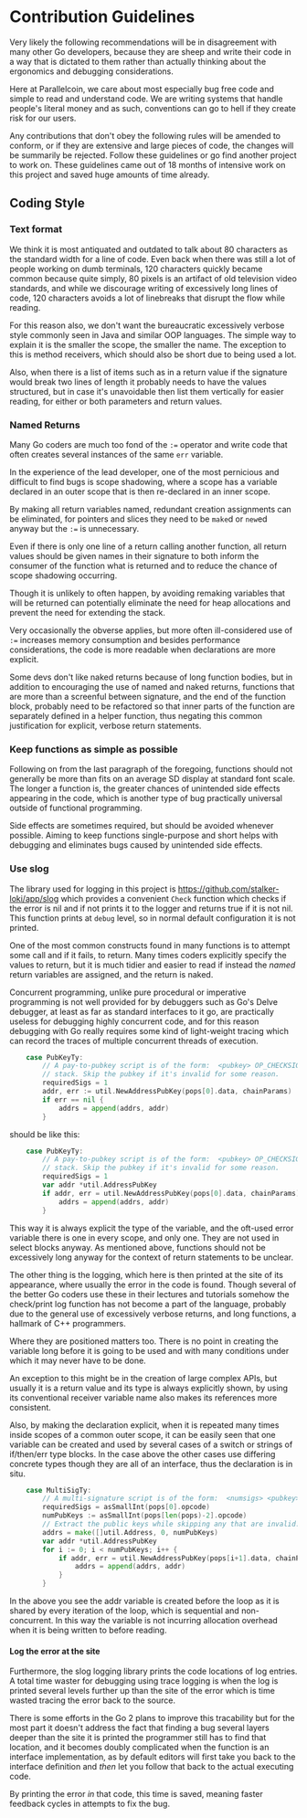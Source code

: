 # Contribution Guidelines

Very likely the following recommendations will be in disagreement with
many other Go developers, because they are sheep and write their code
in a way that is dictated to them rather than actually thinking about the
ergonomics and debugging considerations.

Here at Parallelcoin, we care about most especially bug free code and
simple to read and understand code. We are writing systems that handle
people's literal money and as such, conventions can go to hell if they
create risk for our users.

Any contributions that don't obey the following rules will be amended to
conform, or if they are extensive and large pieces of code, the changes
will be summarily be rejected. Follow these guidelines or go find another
project to work on. These guidelines came out of 18 months of intensive
work on this project and saved huge amounts of time already.

## Coding Style

### Text format

We think it is most antiquated and outdated to talk about 80 characters
as the standard width for a line of code. Even back when there was still
a lot of people working on dumb terminals, 120 characters quickly became
common because quite simply, 80 pixels is an artifact of old television
video standards, and while we discourage writing of excessively long
lines of code, 120 characters avoids a lot of linebreaks that disrupt
the flow while reading.

For this reason also, we don't want the bureaucratic excessively
verbose style commonly seen in Java and similar OOP languages. The simple
way to explain it is the smaller the scope, the smaller the name.
The exception to this is method receivers, which should also be short
due to being used a lot.

Also, when there is a list of items such as in a return value if the
signature would break two lines of length it probably needs to have
the values structured, but in case it's unavoidable then list them 
vertically for easier reading, for either or both parameters and return
values. 

### Named Returns

Many Go coders are much too fond of the `:=` operator and write code
that often creates several instances of the same `err` variable.

In the experience of the lead developer, one of the most pernicious and
difficult to find bugs is scope shadowing, where a scope has a variable
declared in an outer scope that is then re-declared in an inner scope.

By making all return variables named, redundant creation assignments can
be eliminated, for pointers and slices they need to be `make`d or 
`new`ed anyway but the `:=` is unnecessary.

Even if there is only one line of a return calling another function,
all return values should be given names in their signature to both
inform the consumer of the function what is returned and to 
reduce the chance of scope shadowing occurring.

Though it is unlikely to often happen, by avoiding remaking variables
that will be returned can potentially eliminate the need for heap
allocations and prevent the need for extending the stack.

Very occasionally the obverse applies, but more often ill-considered 
use of `:=` increases memory consumption and besides performance
considerations, the code is more readable when declarations are more 
explicit.

Some devs don't like naked returns because of long function bodies, but
in addition to encouraging the use of named and naked returns, functions
that are more than a screenful between signature, and the end of the 
function block, probably need to be refactored so that inner parts of 
the function are separately defined in a helper function, thus negating
this common justification for explicit, verbose return statements.

### Keep functions as simple as possible

Following on from the last paragraph of the foregoing, functions should
not generally be more than fits on an average SD display at standard 
font scale. The longer a function is, the greater chances of unintended
side effects appearing in the code, which is another type of bug 
practically universal outside of functional programming.

Side effects are sometimes required, but should be avoided whenever 
possible. Aiming to keep functions single-purpose and short helps
with debugging and eliminates bugs caused by unintended side effects.

### Use slog

The library used for logging in this project is 
https://github.com/stalker-loki/app/slog which provides a convenient
`Check` function which checks if the error is nil and if not prints
it to the logger and returns true if it is not nil. This function
prints at `debug` level, so in normal default configuration it is not
printed.

One of the most common constructs found in many functions is to attempt
some call and if it fails, to return. Many times coders explicitly
specify the values to return, but it is much tidier and easier to read
if instead the *named* return variables are assigned, and the
return is naked.

Concurrent programming, unlike pure procedural or imperative programming
is not well provided for by debuggers such as Go's Delve debugger, at 
least as far as standard interfaces to it go, are practically useless
for debugging highly concurrent code, and for this reason debugging
with Go really requires some kind of light-weight tracing which can
record the traces of multiple concurrent threads of execution.

```go
	case PubKeyTy:
		// A pay-to-pubkey script is of the form:  <pubkey> OP_CHECKSIG Therefore the pubkey is the first item on the 
		// stack. Skip the pubkey if it's invalid for some reason.
		requiredSigs = 1
		addr, err := util.NewAddressPubKey(pops[0].data, chainParams)
		if err == nil {
			addrs = append(addrs, addr)
		}
```

should be like this:

```go
	case PubKeyTy:
		// A pay-to-pubkey script is of the form:  <pubkey> OP_CHECKSIG Therefore the pubkey is the first item on the 
		// stack. Skip the pubkey if it's invalid for some reason.
		requiredSigs = 1
		var addr *util.AddressPubKey
		if addr, err = util.NewAddressPubKey(pops[0].data, chainParams); !slog.Check(err) {
			addrs = append(addrs, addr)
		}
```

This way it is always explicit the type of the variable, and the oft-used error variable there is one in every
scope, and only one. They are not used in select blocks anyway. As mentioned above, functions should not be
excessively long anyway for the context of return statements to be unclear.

The other thing is the logging, which here is then printed at the site of its appearance, where usually the error
in the code is found. Though several of the better Go coders use these in their lectures and tutorials somehow the
check/print log function has not become a part of the language, probably due to the general use of excessively verbose 
returns, and long functions, a hallmark of C++ programmers.

Where they are positioned matters too. There is no point in creating the variable long before it is going to be used
and with many conditions under which it may never have to be done. 

An exception to this might be in the creation of large complex APIs, but usually it is a return value and its type is
always explicitly shown, by using its conventional receiver variable name also makes its references more consistent.

Also, by making the declaration explicit, when it is repeated many times inside scopes of a common outer scope,
it can be easily seen that one variable can be created and used by several cases of a switch or strings of if/then/err
type blocks. In the case above the other cases use differing concrete types though they are all of an interface, thus
the declaration is in situ.

```go
	case MultiSigTy:
		// A multi-signature script is of the form:  <numsigs> <pubkey> <pubkey> <pubkey>... <numpubkeys> OP_CHECKMULTISIG Therefore the number of required signatures is the 1st item on the stack and the number of public keys is the 2nd to last item on the stack.
		requiredSigs = asSmallInt(pops[0].opcode)
		numPubKeys := asSmallInt(pops[len(pops)-2].opcode)
		// Extract the public keys while skipping any that are invalid.
		addrs = make([]util.Address, 0, numPubKeys)
		var addr *util.AddressPubKey
		for i := 0; i < numPubKeys; i++ {
			if addr, err = util.NewAddressPubKey(pops[i+1].data, chainParams); !slog.Check(err) {
				addrs = append(addrs, addr)
			}
		}
```

In the above you see the addr variable is created before the loop as it is shared by every iteration of the loop, which
is sequential and non-concurrent. In this way the variable is not incurring allocation overhead when it is being
written to before reading.

#### Log the error at the site

Furthermore, the slog logging library prints the code locations of log
entries. A total time waster for debugging using trace logging is when 
the log is printed several levels further up than the site of the error
which is time wasted tracing the error back to the source.

There is some efforts in the Go 2 plans to improve this tracability but
for the most part it doesn't address the fact that finding a bug several 
layers deeper than the site it is printed the programmer still has to 
find that location, and it becomes doubly complicated when the function
is an interface implementation, as by default editors will first take 
you back to the interface definition and *then* let you follow that back
to the actual executing code.

By printing the error *in* that code, this time is saved, meaning faster 
feedback cycles in attempts to fix the bug. 
